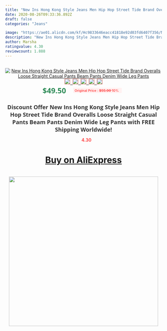```yaml
---
title: "New Ins Hong Kong Style Jeans Men Hip Hop Street Tide Brand Overalls Loose Straight Casual Pants Beam Pants Denim Wide Leg Pants"
date: 2020-08-26T09:33:36.892Z
draft: false
categories: "Jeans"

image: "https://ae01.alicdn.com/kf/Hc9833646eacc41818e92d03fd6407f356/New-Ins-Hong-Kong-Style-Jeans-Men-Hip-Hop-Street-Tide-Brand-Overalls-Loose-Straight-Casual.jpg"
description: "New Ins Hong Kong Style Jeans Men Hip Hop Street Tide Brand Overalls Loose Straight Casual Pants Beam Pants Denim Wide Leg Pants"
author: Marsha
ratingvalue: 4.30
reviewcount: 1.888
---
```

<br>
<div style="text-align: center;">
<a href="https://s.click.aliexpress.com/e/_AfB0g9" target="_blank" rel="nofollow noopener noreferrer"><img alt="New Ins Hong Kong Style Jeans Men Hip Hop Street Tide Brand Overalls Loose Straight Casual Pants Beam Pants Denim Wide Leg Pants" class="magnifier-image" src="https://ae01.alicdn.com/kf/Hc9833646eacc41818e92d03fd6407f356/New-Ins-Hong-Kong-Style-Jeans-Men-Hip-Hop-Street-Tide-Brand-Overalls-Loose-Straight-Casual.jpg_640x640.jpg">
<br>
<img style="border:1px solid salmon" src="https://ae01.alicdn.com/kf/Hc9833646eacc41818e92d03fd6407f356/New-Ins-Hong-Kong-Style-Jeans-Men-Hip-Hop-Street-Tide-Brand-Overalls-Loose-Straight-Casual.jpg_120x120.jpg">&nbsp;&nbsp;<img style="border:1px solid salmon" src="https://ae01.alicdn.com/kf/H1fdaeb3a6c094865b7fa79df3c5b0463M/New-Ins-Hong-Kong-Style-Jeans-Men-Hip-Hop-Street-Tide-Brand-Overalls-Loose-Straight-Casual.jpg_120x120.jpg">&nbsp;&nbsp;<img style="border:1px solid salmon" src="https://ae01.alicdn.com/kf/Hafa8572548164d0b9f0d6a98b7ac9adbY/New-Ins-Hong-Kong-Style-Jeans-Men-Hip-Hop-Street-Tide-Brand-Overalls-Loose-Straight-Casual.jpg_120x120.jpg">&nbsp;&nbsp;<img style="border:1px solid salmon" src="https://ae01.alicdn.com/kf/H32e86ac9c2664826b3b36e3fdc6dddbbn/New-Ins-Hong-Kong-Style-Jeans-Men-Hip-Hop-Street-Tide-Brand-Overalls-Loose-Straight-Casual.jpg_120x120.jpg">&nbsp;&nbsp;<img style="border:1px solid salmon" src="https://ae01.alicdn.com/kf/H45b25cbc0a4c4005bae58ec570d8200fm/New-Ins-Hong-Kong-Style-Jeans-Men-Hip-Hop-Street-Tide-Brand-Overalls-Loose-Straight-Casual.jpg_120x120.jpg"></a></div><br0>
<div style="text-align: center;"><span style="background-color: white; border: 0px; box-sizing: border-box; color: seagreen; display: inline-block; font-family: &quot;open sans&quot; , &quot;arial&quot; , &quot;helvetica&quot; , sans-serif , &quot;heiti&quot;; font-size: 24px; font-stretch: inherit; font-weight: 700; line-height: inherit; margin: 0px 10px 0px 0px; padding: 0px; vertical-align: middle;">$49.50 </span>
<span style="background: rgb(255 , 241 , 241); border-radius: 3px; border: 0px; box-sizing: border-box; color: #ff4747; display: inline-block; font-family: inherit; font-size: 12px; font-stretch: inherit; font-style: inherit; font-variant: inherit; font-weight: 600; line-height: inherit; margin: 0px; padding: 2px 5px; transform: scale(0.9); vertical-align: middle;">Original Price : <b style="text-decoration: line-through;">$55.00 </b> 10%&nbsp;&nbsp;</span></div>
<h1 style="color: #333333; display: inline-block; font-family: &quot;open sans&quot; , &quot;arial&quot; , &quot;helvetica&quot; , sans-serif , &quot;heiti&quot;; font-size: 18px; font-stretch: inherit; font-weight: 700; text-align: center;">Discount Offer New Ins Hong Kong Style Jeans Men Hip Hop Street Tide Brand Overalls Loose Straight Casual Pants Beam Pants Denim Wide Leg Pants with FREE Shipping Worldwide!</h1>
<div style="color: #ff4747; text-align: center;">
<img src="https://4.bp.blogspot.com/-M0ZcTcb-5uY/XleCXlxnR4I/AAAAAAAAAEc/OrjgMkXV1oMQFaCRZj5HQwOCBcu3w1FegCPcBGAYYCw/s1600/star.png" style="height: 15px;">&nbsp;<b>4.30</b></div>
<div class="button_cont" align="center"><a class="buynow_a" href="https://s.click.aliexpress.com/e/_AfB0g9" target="_blank" rel="nofollow noopener noreferrer"><H1>Buy on AliExpress</H1></a></div><br>
<div class="separator" style="clear: both; text-align: center;">
<img src="https://lh3.googleusercontent.com/-pTy5HemUv9M/XlePHvY0dAI/AAAAAAAAAE4/0nX5iRUoIWY8eMW9Dpxeirr157OZliDIgCLcBGAsYHQ/s1600/badge.gif" width="480">
</div>

